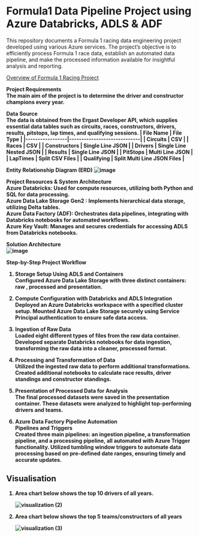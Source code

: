 # Formula1 Data Pipeline Project using Azure Databricks, ADLS & ADF

This repository documents a Formula 1 racing data engineering project developed using various Azure services. The project’s objective is to efficiently process Formula 1 race data, establish an automated data pipeline, and make the processed information available for insightful analysis and reporting.

<ins>Overview of Formula 1 Racing Project</ins> <br>

<strong>Project Requirements<strong><br>
The main aim of the project is to determine the driver and constructor champions every year.

Data Source <br>
The data is obtained from the Ergast Developer API, which supplies essential data tables such as circuits, races, constructors, drivers, results, pitstops, lap times, and qualifying sessions.
| **File Name**   | **File Type**               |
|-----------------|-----------------------------|
| Circuits        | CSV                         |
| Races           | CSV                         |
| Constructors    | Single Line JSON            |
| Drivers         | Single Line Nested JSON     |
| Results         | Single Line JSON            |
| PitStops        | Multi Line JSON             |
| LapTimes        | Split CSV Files             |
| Qualifying      | Split Multi Line JSON Files |

Entity Relationship Diagram (ERD)
![image](https://github.com/user-attachments/assets/1bbdb925-3a8f-4dec-80f5-42d6d33a4529)


Project Resources & System Architecture<br>
Azure Databricks: Used for compute resources, utilizing both Python and SQL for data processing.<br>
Azure Data Lake Storage Gen2 : Implements hierarchical data storage, utilizing Delta tables.<br>
Azure Data Factory (ADF): Orchestrates data pipelines, integrating with Databricks notebooks for automated workflows.<br>
Azure Key Vault: Manages and secures credentials for accessing ADLS from Databricks notebooks.<br>

Solution Architecture <br>
![image](https://github.com/user-attachments/assets/d4feb335-3a49-4c38-9ada-362434eb5018)

Step-by-Step Project Workflow
1. Storage Setup Using ADLS and Containers <br>
Configured Azure Data Lake Storage with three distinct containers: raw , processed and presentation.

2. Compute Configuration with Databricks and ADLS Integration <br>
Deployed an Azure Databricks workspace with a specified cluster setup. Mounted Azure Data Lake Storage securely using Service Principal authentication to ensure safe data access.

3. Ingestion of Raw Data <br>
Loaded eight different types of files from the raw data container. Developed separate Databricks notebooks for data ingestion, transforming the raw data into a cleaner, processed format.

4. Processing and Transformation of Data <br>
Utilized the ingested raw data to perform additional transformations. Created additional notebooks to calculate race results,  driver standings and  constructor standings.

5. Presentation of Processed Data for Analysis <br>
The final processed datasets were saved in the presentation container. These datasets were analyzed to highlight top-performing drivers and teams.

6. Azure Data Factory Pipeline Automation<br>
Pipelines and Triggers <br>
Created three main pipelines: an ingestion pipeline, a transformation pipeline, and a processing pipeline, all automated with Azure Trigger functionality.
Utilized tumbling window triggers to automate data processing based on pre-defined date ranges, ensuring timely and accurate updates.

## Visualisation
1. Area chart below shows the top 10 drivers of all years.
   
   ![visualization (2)](https://github.com/user-attachments/assets/35380b6c-dbd3-451a-8935-7beb62388308)

2. Area chart below shows the top 5 teams/constructors of all years

   ![visualization (3)](https://github.com/user-attachments/assets/a1b57ce9-08d2-468a-9188-79a119a38350)

